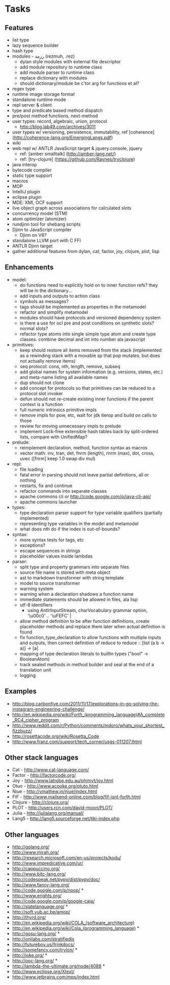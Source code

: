 # Tasks

## Features

- list type
- lazy sequence builder
- hash type
- modules - رزمة (rezmuh, .rez)
  - dylan style modules with external file descriptor
  - add module repository to runtime class
  - add module parser to runtime class
  - replace dictionary with modules
  - should dictionary/module be c'tor arg for functions et al?
- regex type
- runtime image storage format
- standalone runtime mode
- repl server & client
- type and predicate based method dispatch
- pre/post method functions, next-method
- user types: record, algebraic, union, protocol
  - http://blog.lab49.com/archives/3011
- user types w/ versioning, persistence, immutability, ref [coherence] (http://coherence-lang.org/EmergingLangs.pdf)
- wiki
- web repl w/ ANTLR JavaScript target & jquery.console, jquery
  - ref: [amber smalltalk] (http://amber-lang.net/)
  - ref: [try-clojure] (https://github.com/Raynes/tryclojure)
- java interop
- bytecode compiler
- static type support
- macros
- MOP
- IntelliJ plugin
- eclipse plugin
- MDE: XMI, OCF support
- live object graph across associations for calculated slots
- concurrency model (STM)
- atom optimizer (atomizer)
- rundjinn tool for shebang scripts
- Djinn to JavaScript compiler
  - Djinn on V8?
- standalone LLVM port with C FFI
- ANTLR Djinn target
- gather additional features from dylan, cat, factor, joy, clojure, plot, lisp

## Enhancements

- model:
  - do functions need to explicitly hold on to inner function refs? they will be in the dictionary...
  - add inputs and outputs to action class
  - symbols as messages?
  - tags should be implemented as properties in the metamodel
  - refactor and simplify metamodel
  - modules should have protocols and versioned dependency system
  - is there a use for ocl pre and post conditions on synthetic slots? normal slots?
  - refactor type atoms into single simple type atom and create type classes.  combine decimal and int into number ala javascript
- primitives:
  - keep should restore all items removed from the stack (implemented as a rewinding stack with a movable sp that pop mutates, but does not actually remove items)
  - seq protocol: cons, nth, length, remove, subseq
  - add global names for system information (e.g. versions, states, etc.) and meta-name listing all available names
  - dup should not clone
  - add concept for protocols so that primitives can be reduced to a protocol slot invoker
  - defun should not re-create existing inner functions if the parent context is a function
  - full numeric intrinsics primitive impls
  - remove impls for pow, etc, wait for jdk iterop and build on calls to those
  - review for moving unnecessary impls to prelude
  - implement Lock-free extensible hash tables back by split-ordered lists, compare with UnifiedMap?
- prelude:
  - reimplement declaration, method, function syntax as macros
  - vector math: inv, tran, det, fnrm (length), rnrm (max), dot, cross, uvec ([fnrm] keep 1.0 swap div mul)
- repl:
  - file loading
  - fatal error in parsing should not leave partial definitions, all or nothing
  - restarts, fix and continue
  - refactor commands into separate classes
  - apache commons cli or http://code.google.com/p/java-cli-api/
  - apache commons launcher
- types:
  - type declaration parser support for type variable qualifiers (partially implemented)
  - representing type variables in the model and metamodel
  - what does nth do if the index is out-of-bounds?
- syntax:
  - more syntax tests for tags, etc
  - exceptions?
  - escape sequences in strings
  - placeholder values inside lambdas
- parser:
  - split type and property grammars into separate files
  - source file name is stored with meta object
  - ast to markdown transformer with string template
  - model to source transformer
  - warning system
  - warning when a declaration shadows a function name
  - immediate statements should be allowed in files, ala lisp
  - utf-8 identifiers
    - using AntlrInputStream, charVocabulary grammar option, '\u00c0' .. '\uFEFC' | <ascii range>
  - allow method definition to be after function definitions, create placeholder methods and replace them later when actual definition is found
  - fix function_type_declaration to allow functions with multiple inputs and outputs, then correct definition of reduce to reduce :: [list<a> (a b -> a)] -> [a]
  - mapping of type declaration literals to builtin types ("bool" -> BooleanAtom)
  - track sealed methods in method builder and seal at the end of a translation unit
  - logging

## Examples

- http://blog.carbonfive.com/2011/11/17/explorations-in-go-solving-the-instagram-engineering-challenge/
- http://en.wikipedia.org/wiki/Forth_(programming_language)#A_complete_RC4_cipher_program
- http://www.reddit.com/r/Python/comments/mdoro/whats_your_shortest_fizzbuzz/
- http://rosettacode.org/wiki/Rosetta_Code
- http://www.franz.com/support/tech_corner/usgs-011207.lhtml

## Other stack languages

- Cat - http://www.cat-language.com/
- Factor - http://factorcode.org/
- Joy - http://www.latrobe.edu.au/phimvt/joy.html
- Otuo - http://www.acooke.org/otuto.html
- Niue - http://vmathew.in/niue/index.html
- FIF - http://www.mailsend-online.com/blog/fif-isnt-forth.html
- Clojure - http://clojure.org/
- PLOT - http://users.rcn.com/david-moon/PLOT/
- Julia - http://julialang.org/manual/
- Lang5 - http://lang5.sourceforge.net/tiki-index.php

## Other languages

- http://golang.org/
- http://www.mirah.org/
- http://research.microsoft.com/en-us/projects/kodu/
- http://www.impredicative.com/ur/
- http://cappuccino.org/
- http://www.bitc-lang.org/
- http://codespeak.net/pypy/dist/pypy/doc/
- http://www.fancy-lang.org/
- http://code.google.com/p/noop/ *
- http://www.erights.org/
- http://code.google.com/p/google-caja/
- http://slatelanguage.org/ *
- http://soft.vub.ac.be/amop/
- http://thyrd.org/
- http://en.wikipedia.org/wiki/COLA_(software_architecture)
- http://en.wikipedia.org/wiki/Cola_(programming_language) *
- http://gosu-lang.org/ *
- http://onilabs.com/stratifiedjs
- http://futureboy.us/frinkdocs/
- http://somefancy.com/trylon/ *
- http://ioke.org/ *
- http://ooc-lang.org/ *
- http://lambda-the-ultimate.org/node/4088 *
- http://www.eclipse.org/Xtext/
- http://www.jetbrains.com/mps/index.html
